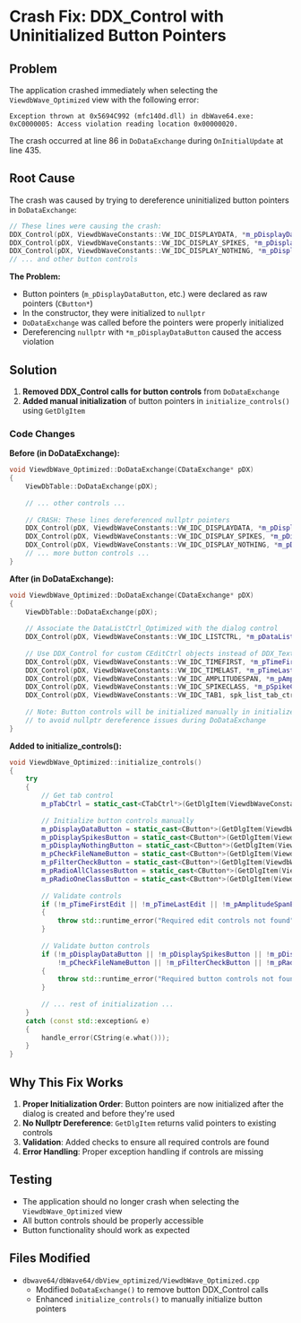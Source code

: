 # Crash Fix: DDX_Control with Uninitialized Button Pointers

## Problem
The application crashed immediately when selecting the `ViewdbWave_Optimized` view with the following error:
```
Exception thrown at 0x5694C992 (mfc140d.dll) in dbWave64.exe: 0xC0000005: Access violation reading location 0x00000020.
```

The crash occurred at line 86 in `DoDataExchange` during `OnInitialUpdate` at line 435.

## Root Cause
The crash was caused by trying to dereference uninitialized button pointers in `DoDataExchange`:

```cpp
// These lines were causing the crash:
DDX_Control(pDX, ViewdbWaveConstants::VW_IDC_DISPLAYDATA, *m_pDisplayDataButton);
DDX_Control(pDX, ViewdbWaveConstants::VW_IDC_DISPLAY_SPIKES, *m_pDisplaySpikesButton);
DDX_Control(pDX, ViewdbWaveConstants::VW_IDC_DISPLAY_NOTHING, *m_pDisplayNothingButton);
// ... and other button controls
```

**The Problem:**
- Button pointers (`m_pDisplayDataButton`, etc.) were declared as raw pointers (`CButton*`)
- In the constructor, they were initialized to `nullptr`
- `DoDataExchange` was called before the pointers were properly initialized
- Dereferencing `nullptr` with `*m_pDisplayDataButton` caused the access violation

## Solution
1. **Removed DDX_Control calls for button controls** from `DoDataExchange`
2. **Added manual initialization** of button pointers in `initialize_controls()` using `GetDlgItem`

### Code Changes

**Before (in DoDataExchange):**
```cpp
void ViewdbWave_Optimized::DoDataExchange(CDataExchange* pDX)
{
    ViewDbTable::DoDataExchange(pDX);
    
    // ... other controls ...
    
    // CRASH: These lines dereferenced nullptr pointers
    DDX_Control(pDX, ViewdbWaveConstants::VW_IDC_DISPLAYDATA, *m_pDisplayDataButton);
    DDX_Control(pDX, ViewdbWaveConstants::VW_IDC_DISPLAY_SPIKES, *m_pDisplaySpikesButton);
    DDX_Control(pDX, ViewdbWaveConstants::VW_IDC_DISPLAY_NOTHING, *m_pDisplayNothingButton);
    // ... more button controls ...
}
```

**After (in DoDataExchange):**
```cpp
void ViewdbWave_Optimized::DoDataExchange(CDataExchange* pDX)
{
    ViewDbTable::DoDataExchange(pDX);
    
    // Associate the DataListCtrl_Optimized with the dialog control
    DDX_Control(pDX, ViewdbWaveConstants::VW_IDC_LISTCTRL, *m_pDataListCtrl);
    
    // Use DDX_Control for custom CEditCtrl objects instead of DDX_Text
    DDX_Control(pDX, ViewdbWaveConstants::VW_IDC_TIMEFIRST, *m_pTimeFirstEdit);
    DDX_Control(pDX, ViewdbWaveConstants::VW_IDC_TIMELAST, *m_pTimeLastEdit);
    DDX_Control(pDX, ViewdbWaveConstants::VW_IDC_AMPLITUDESPAN, *m_pAmplitudeSpanEdit);
    DDX_Control(pDX, ViewdbWaveConstants::VW_IDC_SPIKECLASS, *m_pSpikeClassEdit);
    DDX_Control(pDX, ViewdbWaveConstants::VW_IDC_TAB1, spk_list_tab_ctrl);
    
    // Note: Button controls will be initialized manually in initialize_controls()
    // to avoid nullptr dereference issues during DoDataExchange
}
```

**Added to initialize_controls():**
```cpp
void ViewdbWave_Optimized::initialize_controls()
{
    try
    {
        // Get tab control
        m_pTabCtrl = static_cast<CTabCtrl*>(GetDlgItem(ViewdbWaveConstants::VW_IDC_TAB1));
        
        // Initialize button controls manually
        m_pDisplayDataButton = static_cast<CButton*>(GetDlgItem(ViewdbWaveConstants::VW_IDC_DISPLAYDATA));
        m_pDisplaySpikesButton = static_cast<CButton*>(GetDlgItem(ViewdbWaveConstants::VW_IDC_DISPLAY_SPIKES));
        m_pDisplayNothingButton = static_cast<CButton*>(GetDlgItem(ViewdbWaveConstants::VW_IDC_DISPLAY_NOTHING));
        m_pCheckFileNameButton = static_cast<CButton*>(GetDlgItem(ViewdbWaveConstants::VW_IDC_CHECKFILENAME));
        m_pFilterCheckButton = static_cast<CButton*>(GetDlgItem(ViewdbWaveConstants::VW_IDC_FILTERCHECK));
        m_pRadioAllClassesButton = static_cast<CButton*>(GetDlgItem(ViewdbWaveConstants::VW_IDC_RADIOALLCLASSES));
        m_pRadioOneClassButton = static_cast<CButton*>(GetDlgItem(ViewdbWaveConstants::VW_IDC_RADIOONECLASS));
        
        // Validate controls
        if (!m_pTimeFirstEdit || !m_pTimeLastEdit || !m_pAmplitudeSpanEdit || !m_pSpikeClassEdit)
        {
            throw std::runtime_error("Required edit controls not found");
        }
        
        // Validate button controls
        if (!m_pDisplayDataButton || !m_pDisplaySpikesButton || !m_pDisplayNothingButton ||
            !m_pCheckFileNameButton || !m_pFilterCheckButton || !m_pRadioAllClassesButton || !m_pRadioOneClassButton)
        {
            throw std::runtime_error("Required button controls not found");
        }
        
        // ... rest of initialization ...
    }
    catch (const std::exception& e)
    {
        handle_error(CString(e.what()));
    }
}
```

## Why This Fix Works
1. **Proper Initialization Order**: Button pointers are now initialized after the dialog is created and before they're used
2. **No Nullptr Dereference**: `GetDlgItem` returns valid pointers to existing controls
3. **Validation**: Added checks to ensure all required controls are found
4. **Error Handling**: Proper exception handling if controls are missing

## Testing
- The application should no longer crash when selecting the `ViewdbWave_Optimized` view
- All button controls should be properly accessible
- Button functionality should work as expected

## Files Modified
- `dbwave64/dbWave64/dbView_optimized/ViewdbWave_Optimized.cpp`
  - Modified `DoDataExchange()` to remove button DDX_Control calls
  - Enhanced `initialize_controls()` to manually initialize button pointers
